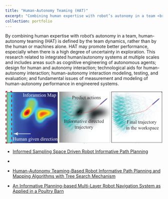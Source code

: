 ```yaml
---
title: "Human-Autonomy Teaming (HAT)"
excerpt: "Combining human expertise with robot’s autonomy in a team <br/><img src='/images/HAT1.jpg'>"
collection: portfolio
---
```


By combining human expertise with robot’s autonomy in a team, human-autonomy teaming (HAT) is defined by the team dynamics, rather than by the human or machines alone. HAT may promote better performance, especially when there is a high degree of uncertainty in exploration. This research related to integrated human/autonomy systems at multiple scales and includes areas such as cognitive engineering of autonomous agents; design for human and autonomy interaction; technological aids for human-autonomy interaction; human-autonomy interaction modeling, testing, and evaluation; and fundamental issues of measurement and modeling of human-autonomy performance in engineered systems.

<img src='/images/HAT2.jpg'>

- <a href="https://doi.org/10.1016/j.robot.2024.104656" target="_blank">Informed Sampling Space Driven Robot Informative Path Planning</a>
- 
- <a href="https://ieeexplore.ieee.org/abstract/document/9980708" target="_blank">Human-Autonomy Teaming-Based Robot Informative Path Planning and Mapping Algorithms with Tree Search Mechanism</a>

- <a href="https://dx.doi.org/10.20517/ir.2022.18" target="_blank">An Informative Planning-based Multi-Layer Robot Navigation System as Applied in a Poultry Barn</a> 
